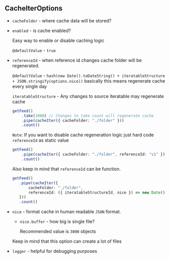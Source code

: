 ## CacheIterOptions

* `cacheFolder` - where cache data will be stored?
* `enabled` - is cache enabled?

    Easy way to enable or disable caching logic

    `@defaultValue` - `true`

* `referenceId` - when reference id changes cache folder will be regenerated.

    `@defaultValue` - `hash(new Date().toDateString() + iteratableStructure + JSON.stringify(options.nice))` basically this means regenerate cache every single day

    `iteratableStructure` - Any changes to source iteratable may regenerate cache
        
    ```typescript
    getFeed()
        .take(1000) // Changes to take count will regenerate cache
        .pipe(cacheIter({ cacheFolder: "./folder" }))
        .count()

    ``` 

    `Note`: If you want to disable cache regeneration logic just hard code `referenceId` as static value

    ```typescript
    getFeed()
        .pipe(cacheIter({ cacheFolder: "./folder", referenceId: "v1" }))
        .count()

    ``` 

    Also keep in mind that `referenceId` can be function. 

     ```typescript
    getFeed()
        .pipe(cacheIter({ 
            cacheFolder: "./folder", 
            referenceId: ({ iteratableStructureId, nice }) => new Date().toDateString() + iteratableStructure + JSON.stringify(nice)
        }))
        .count()

    ```  
* `nice` - format cache in human readable `JSON` format.

    * `nice.buffer` - how big is single file? 
        
        Recommended value is `3000` objects

    Keep in mind that this option can create a lot of files

* `logger` - helpful for debugging purposes